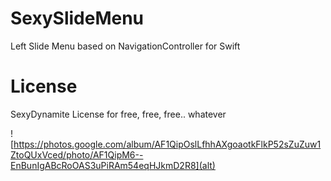 # SexySlideMenu
Left Slide Menu based on NavigationController for Swift


# License

SexyDynamite License for free, free, free.. whatever

![https://photos.google.com/album/AF1QipOslLfhhAXgoaotkFlkP52sZuZuw1ZtoQUxVced/photo/AF1QipM6--EnBunIgABcRoOAS3uPiRAm54eqHJkmD2R8](alt)

